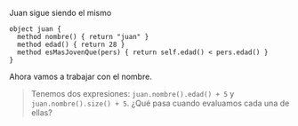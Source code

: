 Juan sigue siendo el mismo 

```wollok
object juan {
  method nombre() { return "juan" }
  method edad() { return 28 }
  method esMasJovenQue(pers) { return self.edad() < pers.edad() }
}
```

Ahora vamos a trabajar con el nombre. 

> Tenemos dos expresiones: `juan.nombre().edad() + 5` y `juan.nombre().size() + 5`. ¿Qué pasa cuando evaluamos cada una de ellas?